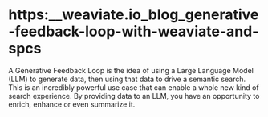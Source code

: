 # https:\_\_weaviate.io_blog_generative-feedback-loop-with-weaviate-and-spcs

A Generative Feedback Loop is the idea of using a Large Language Model (LLM) to generate data, then using that data to drive a semantic search. This is an incredibly powerful use case that can enable a whole new kind of search experience. By providing data to an LLM, you have an opportunity to enrich, enhance or even summarize it.
